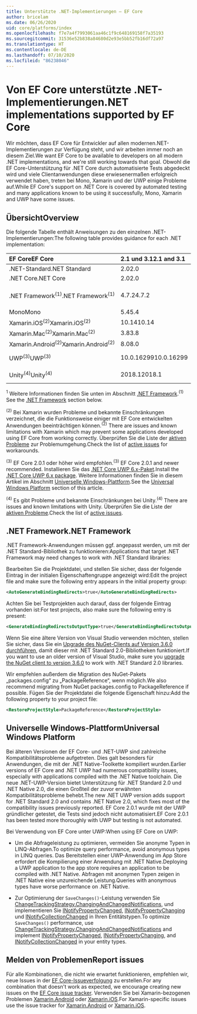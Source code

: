 ```yaml
---
title: Unterstützte .NET-Implementierungen – EF Core
author: bricelam
ms.date: 06/26/2020
uid: core/platforms/index
ms.openlocfilehash: f7e7a4f7993061aa46c1f9c648169158f7a35193
ms.sourcegitcommit: 31536e52b838a84680d2e93e5bb52fb16df72a97
ms.translationtype: HT
ms.contentlocale: de-DE
ms.lasthandoff: 07/10/2020
ms.locfileid: "86238046"
---
```

# <a name="net-implementations-supported-by-ef-core"></a><span data-ttu-id="17345-102">Von EF Core unterstützte .NET-Implementierungen</span><span class="sxs-lookup"><span data-stu-id="17345-102">.NET implementations supported by EF Core</span></span>

<span data-ttu-id="17345-103">Wir möchten, dass EF Core für Entwickler auf allen modernen.NET-Implementierungen zur Verfügung steht, und wir arbeiten immer noch an diesem Ziel.</span><span class="sxs-lookup"><span data-stu-id="17345-103">We want EF Core to be available to developers on all modern .NET implementations, and we're still working towards that goal.</span></span> <span data-ttu-id="17345-104">Obwohl die EF Core-Unterstützung für .NET Core durch automatisierte Tests abgedeckt wird und viele Clientanwendungen diese erwiesenermaßen erfolgreich verwendet haben, treten bei Mono, Xamarin und der UWP einige Probleme auf.</span><span class="sxs-lookup"><span data-stu-id="17345-104">While EF Core's support on .NET Core is covered by automated testing and many applications known to be using it successfully, Mono, Xamarin and UWP have some issues.</span></span>

## <a name="overview"></a><span data-ttu-id="17345-105">Übersicht</span><span class="sxs-lookup"><span data-stu-id="17345-105">Overview</span></span>

<span data-ttu-id="17345-106">Die folgende Tabelle enthält Anweisungen zu den einzelnen .NET-Implementierungen:</span><span class="sxs-lookup"><span data-stu-id="17345-106">The following table provides guidance for each .NET implementation:</span></span>

| <span data-ttu-id="17345-107">EF Core</span><span class="sxs-lookup"><span data-stu-id="17345-107">EF Core</span></span>                       | <span data-ttu-id="17345-108">2.1 und 3.1</span><span class="sxs-lookup"><span data-stu-id="17345-108">2.1 and 3.1</span></span> | <span data-ttu-id="17345-109">5.0</span><span class="sxs-lookup"><span data-stu-id="17345-109">5.0</span></span>             |
|:------------------------------|:------------|:----------------|
| <span data-ttu-id="17345-110">.NET-Standard</span><span class="sxs-lookup"><span data-stu-id="17345-110">.NET Standard</span></span>                 | <span data-ttu-id="17345-111">2.0</span><span class="sxs-lookup"><span data-stu-id="17345-111">2.0</span></span>         | <span data-ttu-id="17345-112">2.1</span><span class="sxs-lookup"><span data-stu-id="17345-112">2.1</span></span>             |
| <span data-ttu-id="17345-113">.NET Core</span><span class="sxs-lookup"><span data-stu-id="17345-113">.NET Core</span></span>                     | <span data-ttu-id="17345-114">2.0</span><span class="sxs-lookup"><span data-stu-id="17345-114">2.0</span></span>         | <span data-ttu-id="17345-115">3.0</span><span class="sxs-lookup"><span data-stu-id="17345-115">3.0</span></span>             |
| <span data-ttu-id="17345-116">.NET Framework<sup>(1)</sup></span><span class="sxs-lookup"><span data-stu-id="17345-116">.NET Framework<sup>(1)</sup></span></span>  | <span data-ttu-id="17345-117">4.7.2</span><span class="sxs-lookup"><span data-stu-id="17345-117">4.7.2</span></span>       | <span data-ttu-id="17345-118">(Nicht unterstützt)</span><span class="sxs-lookup"><span data-stu-id="17345-118">(not supported)</span></span> |
| <span data-ttu-id="17345-119">Mono</span><span class="sxs-lookup"><span data-stu-id="17345-119">Mono</span></span>                          | <span data-ttu-id="17345-120">5.4</span><span class="sxs-lookup"><span data-stu-id="17345-120">5.4</span></span>         | <span data-ttu-id="17345-121">6.4</span><span class="sxs-lookup"><span data-stu-id="17345-121">6.4</span></span>             |
| <span data-ttu-id="17345-122">Xamarin.iOS<sup>(2)</sup></span><span class="sxs-lookup"><span data-stu-id="17345-122">Xamarin.iOS<sup>(2)</sup></span></span>     | <span data-ttu-id="17345-123">10.14</span><span class="sxs-lookup"><span data-stu-id="17345-123">10.14</span></span>       | <span data-ttu-id="17345-124">12.16</span><span class="sxs-lookup"><span data-stu-id="17345-124">12.16</span></span>           |
| <span data-ttu-id="17345-125">Xamarin.Mac<sup>(2)</sup></span><span class="sxs-lookup"><span data-stu-id="17345-125">Xamarin.Mac<sup>(2)</sup></span></span>     | <span data-ttu-id="17345-126">3.8</span><span class="sxs-lookup"><span data-stu-id="17345-126">3.8</span></span>         | <span data-ttu-id="17345-127">5.16</span><span class="sxs-lookup"><span data-stu-id="17345-127">5.16</span></span>            |
| <span data-ttu-id="17345-128">Xamarin.Android<sup>(2)</sup></span><span class="sxs-lookup"><span data-stu-id="17345-128">Xamarin.Android<sup>(2)</sup></span></span> | <span data-ttu-id="17345-129">8.0</span><span class="sxs-lookup"><span data-stu-id="17345-129">8.0</span></span>         | <span data-ttu-id="17345-130">10.0</span><span class="sxs-lookup"><span data-stu-id="17345-130">10.0</span></span>            |
| <span data-ttu-id="17345-131">UWP<sup>(3)</sup></span><span class="sxs-lookup"><span data-stu-id="17345-131">UWP<sup>(3)</sup></span></span>             | <span data-ttu-id="17345-132">10.0.16299</span><span class="sxs-lookup"><span data-stu-id="17345-132">10.0.16299</span></span>  | <span data-ttu-id="17345-133">Wird nachgeliefert.</span><span class="sxs-lookup"><span data-stu-id="17345-133">TBD</span></span>             |
| <span data-ttu-id="17345-134">Unity<sup>(4)</sup></span><span class="sxs-lookup"><span data-stu-id="17345-134">Unity<sup>(4)</sup></span></span>           | <span data-ttu-id="17345-135">2018.1</span><span class="sxs-lookup"><span data-stu-id="17345-135">2018.1</span></span>      | <span data-ttu-id="17345-136">Wird nachgeliefert.</span><span class="sxs-lookup"><span data-stu-id="17345-136">TBD</span></span>             |

<span data-ttu-id="17345-137"><sup>1</sup> Weitere Informationen finden Sie unten im Abschnitt [.NET Framework](#net-framework).</span><span class="sxs-lookup"><span data-stu-id="17345-137"><sup>(1)</sup> See the [.NET Framework](#net-framework) section below.</span></span>

<span data-ttu-id="17345-138"><sup>(2)</sup> Bei Xamarin wurden Probleme und bekannte Einschränkungen verzeichnet, die die Funktionsweise einiger mit EF Core entwickelten Anwendungen beeinträchtigen können.</span><span class="sxs-lookup"><span data-stu-id="17345-138"><sup>(2)</sup> There are issues and known limitations with Xamarin which may prevent some applications developed using EF Core from working correctly.</span></span> <span data-ttu-id="17345-139">Überprüfen Sie die Liste der [aktiven Probleme](https://github.com/aspnet/entityframeworkCore/issues?q=is%3Aopen+is%3Aissue+label%3Aarea-xamarin) zur Problemumgehung.</span><span class="sxs-lookup"><span data-stu-id="17345-139">Check the list of [active issues](https://github.com/aspnet/entityframeworkCore/issues?q=is%3Aopen+is%3Aissue+label%3Aarea-xamarin) for workarounds.</span></span>

<span data-ttu-id="17345-140"><sup>(3)</sup> EF Core 2.0.1 oder höher wird empfohlen.</span><span class="sxs-lookup"><span data-stu-id="17345-140"><sup>(3)</sup> EF Core 2.0.1 and newer recommended.</span></span> <span data-ttu-id="17345-141">Installieren Sie das [.NET Core UWP 6.x-Paket](https://www.nuget.org/packages/Microsoft.NETCore.UniversalWindowsPlatform/).</span><span class="sxs-lookup"><span data-stu-id="17345-141">Install the [.NET Core UWP 6.x package](https://www.nuget.org/packages/Microsoft.NETCore.UniversalWindowsPlatform/).</span></span> <span data-ttu-id="17345-142">Weitere Informationen finden Sie in diesem Artikel im Abschnitt [Universelle Windows-Plattform](#universal-windows-platform).</span><span class="sxs-lookup"><span data-stu-id="17345-142">See the [Universal Windows Platform](#universal-windows-platform) section of this article.</span></span>

<span data-ttu-id="17345-143"><sup>(4)</sup> Es gibt Probleme und bekannte Einschränkungen bei Unity.</span><span class="sxs-lookup"><span data-stu-id="17345-143"><sup>(4)</sup> There are issues and known limitations with Unity.</span></span> <span data-ttu-id="17345-144">Überprüfen Sie die Liste der [aktiven Probleme](https://github.com/aspnet/entityframeworkCore/issues?q=is%3Aopen+is%3Aissue+label%3Aarea-unity).</span><span class="sxs-lookup"><span data-stu-id="17345-144">Check the list of [active issues](https://github.com/aspnet/entityframeworkCore/issues?q=is%3Aopen+is%3Aissue+label%3Aarea-unity).</span></span>

## <a name="net-framework"></a><span data-ttu-id="17345-145">.NET Framework</span><span class="sxs-lookup"><span data-stu-id="17345-145">.NET Framework</span></span>

<span data-ttu-id="17345-146">.NET Framework-Anwendungen müssen ggf. angepasst werden, um mit der .NET Standard-Bibliothek zu funktionieren:</span><span class="sxs-lookup"><span data-stu-id="17345-146">Applications that target .NET Framework may need changes to work with .NET Standard libraries:</span></span>

<span data-ttu-id="17345-147">Bearbeiten Sie die Projektdatei, und stellen Sie sicher, dass der folgende Eintrag in der initialen Eigenschaftengruppe angezeigt wird:</span><span class="sxs-lookup"><span data-stu-id="17345-147">Edit the project file and make sure the following entry appears in the initial property group:</span></span>

``` xml
<AutoGenerateBindingRedirects>true</AutoGenerateBindingRedirects>
```

<span data-ttu-id="17345-148">Achten Sie bei Testprojekten auch darauf, dass der folgende Eintrag vorhanden ist:</span><span class="sxs-lookup"><span data-stu-id="17345-148">For test projects, also make sure the following entry is present:</span></span>

``` xml
<GenerateBindingRedirectsOutputType>true</GenerateBindingRedirectsOutputType>
```

<span data-ttu-id="17345-149">Wenn Sie eine ältere Version von Visual Studio verwenden möchten, stellen Sie sicher, dass Sie ein [Upgrade des NuGet-Clients auf Version 3.6.0 durchführen](https://www.nuget.org/downloads), damit dieser mit .NET Standard 2.0-Bibliotheken funktioniert.</span><span class="sxs-lookup"><span data-stu-id="17345-149">If you want to use an older version of Visual Studio, make sure you [upgrade the NuGet client to version 3.6.0](https://www.nuget.org/downloads) to work with .NET Standard 2.0 libraries.</span></span>

<span data-ttu-id="17345-150">Wir empfehlen außerdem die Migration des NuGet-Pakets „packages.config“ zu „PackageReference“, wenn möglich.</span><span class="sxs-lookup"><span data-stu-id="17345-150">We also recommend migrating from NuGet packages.config to PackageReference if possible.</span></span> <span data-ttu-id="17345-151">Fügen Sie der Projektdatei die folgende Eigenschaft hinzu:</span><span class="sxs-lookup"><span data-stu-id="17345-151">Add the following property to your project file:</span></span>

``` xml
<RestoreProjectStyle>PackageReference</RestoreProjectStyle>
```

## <a name="universal-windows-platform"></a><span data-ttu-id="17345-152">Universelle Windows-Plattform</span><span class="sxs-lookup"><span data-stu-id="17345-152">Universal Windows Platform</span></span>

<span data-ttu-id="17345-153">Bei älteren Versionen der EF Core- und .NET-UWP sind zahlreiche Kompatibilitätsprobleme aufgetreten. Dies galt besonders für Anwendungen, die mit der .NET Native-Toolkette kompiliert wurden.</span><span class="sxs-lookup"><span data-stu-id="17345-153">Earlier versions of EF Core and .NET UWP had numerous compatibility issues, especially with applications compiled with the .NET Native toolchain.</span></span> <span data-ttu-id="17345-154">Die neue .NET-UWP-Version bietet Unterstützung für .NET Standard 2.0 und .NET Native 2.0, die einen Großteil der zuvor erwähnten Kompatibilitätsprobleme behebt.</span><span class="sxs-lookup"><span data-stu-id="17345-154">The new .NET UWP version adds support for .NET Standard 2.0 and contains .NET Native 2.0, which fixes most of the compatibility issues previously reported.</span></span> <span data-ttu-id="17345-155">EF Core 2.0.1 wurde mit der UWP gründlicher getestet, die Tests sind jedoch nicht automatisiert.</span><span class="sxs-lookup"><span data-stu-id="17345-155">EF Core 2.0.1 has been tested more thoroughly with UWP but testing is not automated.</span></span>

<span data-ttu-id="17345-156">Bei Verwendung von EF Core unter UWP:</span><span class="sxs-lookup"><span data-stu-id="17345-156">When using EF Core on UWP:</span></span>

* <span data-ttu-id="17345-157">Um die Abfrageleistung zu optimieren, vermeiden Sie anonyme Typen in LINQ-Abfragen.</span><span class="sxs-lookup"><span data-stu-id="17345-157">To optimize query performance, avoid anonymous types in LINQ queries.</span></span> <span data-ttu-id="17345-158">Das Bereitstellen einer UWP-Anwendung im App Store erfordert die Kompilierung einer Anwendung mit .NET Native.</span><span class="sxs-lookup"><span data-stu-id="17345-158">Deploying a UWP application to the app store requires an application to be compiled with .NET Native.</span></span> <span data-ttu-id="17345-159">Abfragen mit anonymen Typen zeigen in .NET Native eine unzureichende Leistung.</span><span class="sxs-lookup"><span data-stu-id="17345-159">Queries with anonymous types have worse performance on .NET Native.</span></span>

* <span data-ttu-id="17345-160">Zur Optimierung der `SaveChanges()`-Leistung verwenden Sie [ChangeTrackingStrategy.ChangingAndChangedNotifications](/dotnet/api/microsoft.entityframeworkcore.changetrackingstrategy), und implementieren Sie [INotifyPropertyChanged](https://msdn.microsoft.com/library/system.componentmodel.inotifypropertychanged.aspx), [INotifyPropertyChanging](https://msdn.microsoft.com/library/system.componentmodel.inotifypropertychanging.aspx) und [INotifyCollectionChanged](https://msdn.microsoft.com/library/system.collections.specialized.inotifycollectionchanged.aspx) in Ihren Entitätstypen.</span><span class="sxs-lookup"><span data-stu-id="17345-160">To optimize `SaveChanges()` performance, use [ChangeTrackingStrategy.ChangingAndChangedNotifications](/dotnet/api/microsoft.entityframeworkcore.changetrackingstrategy) and implement [INotifyPropertyChanged](https://msdn.microsoft.com/library/system.componentmodel.inotifypropertychanged.aspx), [INotifyPropertyChanging](https://msdn.microsoft.com/library/system.componentmodel.inotifypropertychanging.aspx), and [INotifyCollectionChanged](https://msdn.microsoft.com/library/system.collections.specialized.inotifycollectionchanged.aspx) in your entity types.</span></span>

## <a name="report-issues"></a><span data-ttu-id="17345-161">Melden von Problemen</span><span class="sxs-lookup"><span data-stu-id="17345-161">Report issues</span></span>

<span data-ttu-id="17345-162">Für alle Kombinationen, die nicht wie erwartet funktionieren, empfehlen wir, neue Issues in der [EF Core-Issueverfolgung](https://github.com/aspnet/entityframeworkcore/issues/new) zu erstellen.</span><span class="sxs-lookup"><span data-stu-id="17345-162">For any combination that doesn't work as expected, we encourage creating new issues on the [EF Core issue tracker](https://github.com/aspnet/entityframeworkcore/issues/new).</span></span> <span data-ttu-id="17345-163">Verwenden Sie bei Xamarin-bezogenen Problemen [Xamarin.Android](https://github.com/xamarin/xamarin-android/issues/new) oder [Xamarin.iOS](https://github.com/xamarin/xamarin-macios/issues/new).</span><span class="sxs-lookup"><span data-stu-id="17345-163">For Xamarin-specific issues use the issue tracker for [Xamarin.Android](https://github.com/xamarin/xamarin-android/issues/new) or [Xamarin.iOS](https://github.com/xamarin/xamarin-macios/issues/new).</span></span>
